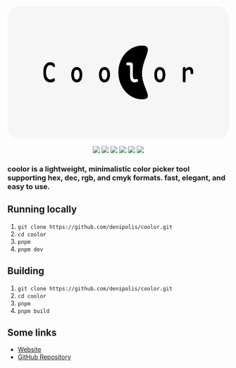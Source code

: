 <p align="center">
<img src="docs/logo.png" height=300 />
</p>
<p align="center">
    <img src="https://img.shields.io/github/license/denipolis/coolor?color=0">
    <img src="https://img.shields.io/github/repo-size/denipolis/coolor">
    <img src="https://img.shields.io/github/issues/denipolis/coolor">
    <img src="https://img.shields.io/github/issues-pr/denipolis/coolor">
    <img src="https://img.shields.io/website?url=https://coolor.polishch.uk">
    <img src="https://img.shields.io/github/last-commit/denipolis/coolor">
</p>

### coolor is a lightweight, minimalistic color picker tool supporting hex, dec, rgb, and cmyk formats. fast, elegant, and easy to use.

## Running locally
1. `git clone https://github.com/denipolis/coolor.git`
2. `cd coolor`
3. `pnpm`
4. `pnpm dev`

## Building
1. `git clone https://github.com/denipolis/coolor.git`
2. `cd coolor`
3. `pnpm`
4. `pnpm build`

## Some links
* [Website](https://coolor.polishch.uk)
* [GitHub Repository](https://github.com/denipolis/coolor)
